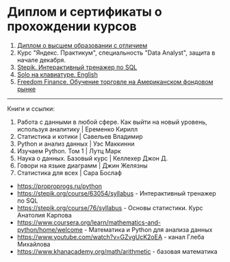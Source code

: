 # Диплом и сертификаты о прохождении курсов
1. [Диплом о высшем образовании с отличием](https://github.com/Yourius/Certificates/blob/main/diploma_RU.jpg)
2. Курс "Яндекс. Практикум", специальность "Data Analyst", защита в начале декабря.
3. [Stepik. Интерактивный тренажер по SQL](https://github.com/Yourius/Certificates/blob/main/stepik_certificate_sql.pdf)
4. [Solo на клавиатуре. English](https://github.com/Yourius/Certificates/blob/main/Solo_typing_EN.pdf)
5. [Freedom Finance. Обучение торговле на Американском фондовом рынке]()


___

Книги и ссылки:

01. Работа с данными в любой сфере. Как выйти на новый уровень, используя аналитику | Еременко Кирилл
02. Статистика и котики | Савельев Владимир
03. Python и анализ данных |  Уэс Маккинни
03. Изучаем Python. Том 1 | Лутц Марк
04. Наука о данных. Базовый курс | Келлехер Джон Д.
05. Говори на языке диаграмм | Джин Желязны
06. Статистика для всех | Сара Бослаф


- https://proproprogs.ru/python
- https://stepik.org/course/63054/syllabus - Интерактивный тренажер по SQL
- https://stepik.org/course/76/syllabus - Основы статистики. Курс Анатолия Карпова
- https://www.coursera.org/learn/mathematics-and-python/home/welcome - Математика и Python для анализа данных
- https://www.youtube.com/watch?v=GZvgUcK2oEA - канал Глеба Михайлова   
- https://www.khanacademy.org/math/arithmetic - базовая математика  
 

